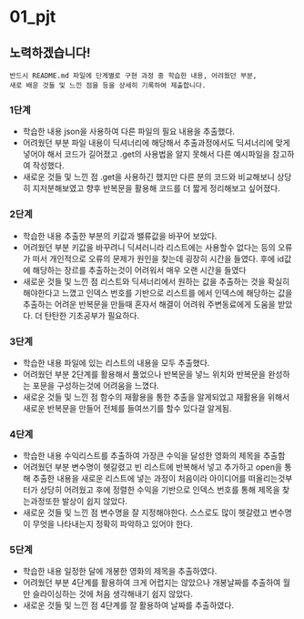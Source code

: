 # 01_pjt

## 노력하겠습니다!

```
반드시 README.md 파일에 단계별로 구현 과정 중 학습한 내용, 어려웠던 부분,
새로 배운 것들 및 느낀 점을 등을 상세히 기록하여 제출합니다.
```

### 1단계
- 학습한 내용
json을 사용하여 다른 파일의 필요 내용을 추출했다.
- 어려웠던 부분
파일 내용이 딕셔너리에 해당해서
추출과정에서도 딕셔너리에 맞게 넣어야 해서 코드가 길어졌고
.get의 사용법을 알지 못해서 다른 예시파일을 참고하여 작성했다.
- 새로운 것들 및 느낀 점
.get을 사용하긴 했지만 다른 분의 코드와 비교해보니 상당히 지저분해보였고
향후 반복문을 활용해 코드를 더 짧게 정리해보고 싶어졌다.

### 2단계
- 학습한 내용
추출한 부분의 키값과 밸류값을 바꾸어 보았다.
- 어려웠던 부분
키값을 바꾸려니 딕셔러니라 리스트에는 사용할수 없다는 등의 오류가 떠서
개인적으로 오류의 문제가 원인을 찾는데 굉장히 시간을 들였다.
후에 id값에 해당하는 장르를 추출하는것이 어려워서 매우 오랜 시간을 들였다
- 새로운 것들 및 느낀 점
리스트와 딕셔너리에서 원하는 값을 추출하는 것을 확실히 해야한다고 느꼈고
인덱스 번호를 기반으로 리스트를 에서 인덱스에 해당하는 값을 추출하는
어려운 반복문을 만들때 혼자서 해결이 어려워 주변동료에게 도움을 받았다.
더 탄탄한 기초공부가 필요하다.

### 3단계
- 학습한 내용
파일에 있는 리스트의 내용을 모두 추출했다.
- 어려웠던 부분
2단계를 활용해서 풀었으나 반복문을 넣느 위치와 반복문을 완성하는 포문을 
구성하는것에 어려움을 느꼈다.
- 새로운 것들 및 느낀 점
함수의 재활용을 통한 추출을 알게되었고 재활용을 위해서 새로운 반복문을
만들어 전체를 들여쓰기를 할수 있다걸 알게됨.
### 4단계
- 학습한 내용
수익리스트를 추출하여 가장큰 수익을 달성한 영화의 제목을 추출함
- 어려웠던 부분
변수명이 헷갈렸고 빈 리스트에 반복해서 넣고 추가하고 open을 통해
추출한 내용을 새로운 리스트에 넣는 과정이 처음이라 아이디어를 떠올리는것부터가 상당히 어려웠고 후에 정렬한 수익을 기반으로
인덱스 번호를 통해 제목을 찾는과정또한 발상이 쉽지 않았다.
- 새로운 것들 및 느낀 점
변수명을 잘 지정해야한다. 스스로도 많이 헷갈렸고 변수명이 무엇을 나타내는지 정확히 파악하고 있어야 한다.

### 5단계
- 학습한 내용
일정한 달에 개봉한 영화의 제목을 추출하였다.
- 어려웠던 부분
4단계를 활용하여 크게 어렵지는 않았으나 개봉날짜를 추출하여 월만 슬라이싱하는 것에 처음 생각해내기 쉽지 않았다.
- 새로운 것들 및 느낀 점
4단계를 잘 활용하여 날짜를 추출하였다.